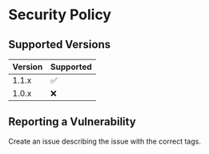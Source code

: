 # Security Policy

## Supported Versions

| Version | Supported          |
| ------- | ------------------ |
| 1.1.x   | ✅ |
| 1.0.x   | ❌ |

## Reporting a Vulnerability

Create an issue describing the issue with the correct tags.
